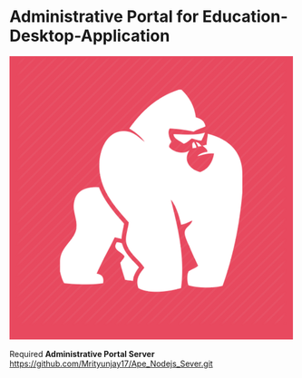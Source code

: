 # Administrative Portal for Education-Desktop-Application


![App icon](src/Resources/images/ApeLogo.png?raw=true "app-icon")

Required
**Administrative Portal Server** https://github.com/Mrityunjay17/Ape_Nodejs_Sever.git

